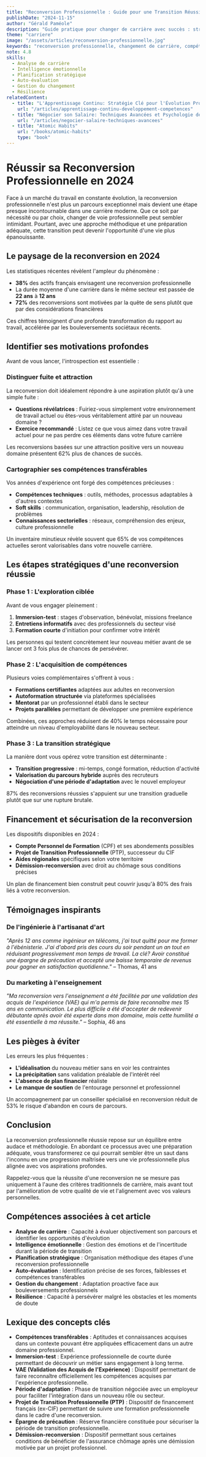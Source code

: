 ```yaml
---
title: "Reconversion Professionnelle : Guide pour une Transition Réussie"
publishDate: "2024-11-15"
author: "Gérald Paméole"
description: "Guide pratique pour changer de carrière avec succès : stratégies, étapes clés et témoignages inspirants de reconversions réussies."
theme: "carriere"
image: "/assets/articles/reconversion-professionnelle.jpg"
keywords: "reconversion professionnelle, changement de carrière, compétences transférables, formation adulte, réorientation professionnelle, bilan de compétences, financement reconversion, VAE"
note: 4.8
skills:
  - Analyse de carrière
  - Intelligence émotionnelle
  - Planification stratégique
  - Auto-évaluation
  - Gestion du changement
  - Résilience
relatedContent:
  - title: "L'Apprentissage Continu: Stratégie Clé pour l'Évolution Professionnelle"
    url: "/articles/apprentissage-continu-developpement-competences"
  - title: "Négocier son Salaire: Techniques Avancées et Psychologie de la Persuasion"
    url: "/articles/negocier-salaire-techniques-avancees"
  - title: "Atomic Habits"
    url: "/books/atomic-habits"
    type: "book"
---
```


# Réussir sa Reconversion Professionnelle en 2024

Face à un marché du travail en constante évolution, la reconversion professionnelle n'est plus un parcours exceptionnel mais devient une étape presque incontournable dans une carrière moderne. Que ce soit par nécessité ou par choix, changer de voie professionnelle peut sembler intimidant. Pourtant, avec une approche méthodique et une préparation adéquate, cette transition peut devenir l'opportunité d'une vie plus épanouissante.

## Le paysage de la reconversion en 2024

Les statistiques récentes révèlent l'ampleur du phénomène :

- **38%** des actifs français envisagent une reconversion professionnelle
- La durée moyenne d'une carrière dans le même secteur est passée de **22 ans** à **12 ans**
- **72%** des reconversions sont motivées par la quête de sens plutôt que par des considérations financières

Ces chiffres témoignent d'une profonde transformation du rapport au travail, accélérée par les bouleversements sociétaux récents.

## Identifier ses motivations profondes

Avant de vous lancer, l'introspection est essentielle :

### Distinguer fuite et attraction

La reconversion doit idéalement répondre à une aspiration plutôt qu'à une simple fuite :

- **Questions révélatrices** : Fuiriez-vous simplement votre environnement de travail actuel ou êtes-vous véritablement attiré par un nouveau domaine ?
- **Exercice recommandé** : Listez ce que vous aimez dans votre travail actuel pour ne pas perdre ces éléments dans votre future carrière

Les reconversions basées sur une attraction positive vers un nouveau domaine présentent 62% plus de chances de succès.

### Cartographier ses compétences transférables

Vos années d'expérience ont forgé des compétences précieuses :

- **Compétences techniques** : outils, méthodes, processus adaptables à d'autres contextes
- **Soft skills** : communication, organisation, leadership, résolution de problèmes
- **Connaissances sectorielles** : réseaux, compréhension des enjeux, culture professionnelle

Un inventaire minutieux révèle souvent que 65% de vos compétences actuelles seront valorisables dans votre nouvelle carrière.

## Les étapes stratégiques d'une reconversion réussie

### Phase 1 : L'exploration ciblée

Avant de vous engager pleinement :

1. **Immersion-test** : stages d'observation, bénévolat, missions freelance
2. **Entretiens informatifs** avec des professionnels du secteur visé
3. **Formation courte** d'initiation pour confirmer votre intérêt

Les personnes qui testent concrètement leur nouveau métier avant de se lancer ont 3 fois plus de chances de persévérer.

### Phase 2 : L'acquisition de compétences

Plusieurs voies complémentaires s'offrent à vous :

- **Formations certifiantes** adaptées aux adultes en reconversion
- **Autoformation structurée** via plateformes spécialisées
- **Mentorat** par un professionnel établi dans le secteur
- **Projets parallèles** permettant de développer une première expérience

Combinées, ces approches réduisent de 40% le temps nécessaire pour atteindre un niveau d'employabilité dans le nouveau secteur.

### Phase 3 : La transition stratégique

La manière dont vous opérez votre transition est déterminante :

- **Transition progressive** : mi-temps, congé formation, réduction d'activité
- **Valorisation du parcours hybride** auprès des recruteurs
- **Négociation d'une période d'adaptation** avec le nouvel employeur

87% des reconversions réussies s'appuient sur une transition graduelle plutôt que sur une rupture brutale.

## Financement et sécurisation de la reconversion

Les dispositifs disponibles en 2024 :

- **Compte Personnel de Formation** (CPF) et ses abondements possibles
- **Projet de Transition Professionnelle** (PTP), successeur du CIF
- **Aides régionales** spécifiques selon votre territoire
- **Démission-reconversion** avec droit au chômage sous conditions précises

Un plan de financement bien construit peut couvrir jusqu'à 80% des frais liés à votre reconversion.

## Témoignages inspirants

### De l'ingénierie à l'artisanat d'art

_"Après 12 ans comme ingénieur en télécoms, j'ai tout quitté pour me former à l'ébénisterie. J'ai d'abord pris des cours du soir pendant un an tout en réduisant progressivement mon temps de travail. La clé? Avoir constitué une épargne de précaution et accepté une baisse temporaire de revenus pour gagner en satisfaction quotidienne."_ – Thomas, 41 ans

### Du marketing à l'enseignement

_"Ma reconversion vers l'enseignement a été facilitée par une validation des acquis de l'expérience (VAE) qui m'a permis de faire reconnaître mes 15 ans en communication. Le plus difficile a été d'accepter de redevenir débutante après avoir été experte dans mon domaine, mais cette humilité a été essentielle à ma réussite."_ – Sophia, 46 ans

## Les pièges à éviter

Les erreurs les plus fréquentes :

- **L'idéalisation** du nouveau métier sans en voir les contraintes
- **La précipitation** sans validation préalable de l'intérêt réel
- **L'absence de plan financier** réaliste
- **Le manque de soutien** de l'entourage personnel et professionnel

Un accompagnement par un conseiller spécialisé en reconversion réduit de 53% le risque d'abandon en cours de parcours.

## Conclusion

La reconversion professionnelle réussie repose sur un équilibre entre audace et méthodologie. En abordant ce processus avec une préparation adéquate, vous transformerez ce qui pourrait sembler être un saut dans l'inconnu en une progression maîtrisée vers une vie professionnelle plus alignée avec vos aspirations profondes.

Rappelez-vous que la réussite d'une reconversion ne se mesure pas uniquement à l'aune des critères traditionnels de carrière, mais avant tout par l'amélioration de votre qualité de vie et l'alignement avec vos valeurs personnelles.

## Compétences associées à cet article

- **Analyse de carrière** : Capacité à évaluer objectivement son parcours et identifier les opportunités d'évolution
- **Intelligence émotionnelle** : Gestion des émotions et de l'incertitude durant la période de transition
- **Planification stratégique** : Organisation méthodique des étapes d'une reconversion professionnelle
- **Auto-évaluation** : Identification précise de ses forces, faiblesses et compétences transférables
- **Gestion du changement** : Adaptation proactive face aux bouleversements professionnels
- **Résilience** : Capacité à persévérer malgré les obstacles et les moments de doute

## Lexique des concepts clés

- **Compétences transférables** : Aptitudes et connaissances acquises dans un contexte pouvant être appliquées efficacement dans un autre domaine professionnel.
- **Immersion-test** : Expérience professionnelle de courte durée permettant de découvrir un métier sans engagement à long terme.
- **VAE (Validation des Acquis de l'Expérience)** : Dispositif permettant de faire reconnaître officiellement les compétences acquises par l'expérience professionnelle.
- **Période d'adaptation** : Phase de transition négociée avec un employeur pour faciliter l'intégration dans un nouveau rôle ou secteur.
- **Projet de Transition Professionnelle (PTP)** : Dispositif de financement français (ex-CIF) permettant de suivre une formation professionnelle dans le cadre d'une reconversion.
- **Épargne de précaution** : Réserve financière constituée pour sécuriser la période de transition professionnelle.
- **Démission-reconversion** : Dispositif permettant sous certaines conditions de bénéficier de l'assurance chômage après une démission motivée par un projet professionnel.
